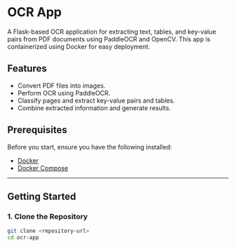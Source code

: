 # OCR App

A Flask-based OCR application for extracting text, tables, and key-value pairs from PDF documents using PaddleOCR and OpenCV. This app is containerized using Docker for easy deployment.

## Features
- Convert PDF files into images.
- Perform OCR using PaddleOCR.
- Classify pages and extract key-value pairs and tables.
- Combine extracted information and generate results.

## Prerequisites
Before you start, ensure you have the following installed:
- [Docker](https://www.docker.com/)
- [Docker Compose](https://docs.docker.com/compose/)

---

## Getting Started

### 1. Clone the Repository
```bash
git clone <repository-url>
cd ocr-app
```
